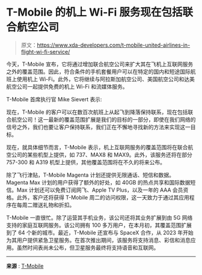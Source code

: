 # T-Mobile 的机上 Wi-Fi 服务现在包括联合航空公司

> 原文：<https://www.xda-developers.com/t-mobile-united-airlines-in-flight-wi-fi-service/>

今天，T-Mobile 宣布，它将通过增加联合航空公司来扩大其在飞机上互联网服务之外的覆盖范围。因此，符合条件的手机套餐用户可以在特定的国内和短途国际航班上使用机上 Wi-Fi。此外，它将继续与阿拉斯加航空公司、美国航空公司和达美航空公司一起提供免费的机上 Wi-Fi 和流媒体服务。

T-Mobile 首席执行官 Mike Sievert 表示:

现在，T-Mobile 的客户可以在数百次航班上从起飞到降落保持联系，现在包括联合航空公司！这一最新的覆盖范围扩展是我们的目标的一部分，即使在我们网络的信号之外，我们也要让客户保持联系，我们正在不懈地寻找新的方法来实现这一目标。

现在，就具体细节而言，T-Mobile 表示，机上互联网服务的覆盖范围将在联合航空公司的某些机型上提供，如 737、MAX8 和 MAX9。此外，该服务还将在部分 757-300 和 A319 机型上提供，其他覆盖范围将在不久的将来公布。

除了飞行津贴，T-Mobile Magenta 计划还提供无限通话、短信和数据。Magenta Max 计划的用户获得了额外的好处，如 40GB 的热点共享和国际数据短信。Max 计划还可以免费订阅网飞、Apple TV Plus，以及一年的 AAA 会员资格。此外，客户还将获得 T-Mobile 周二的访问权限，这一天致力于通过其应用程序在每周二赠送礼物和折扣。

T-Mobile 一直很忙。除了运营其手机业务，该公司还将其业务扩展到由 5G 网络支持的家庭互联网服务。该公司拥有 100 多万用户，在本月初，其覆盖范围扩展到了 64 个新的城市。最近，T-Mobile 还宣布与 SpaceX 合作，从 2023 年开始为其用户提供紧急卫星服务。在首次推出期间，该服务将支持消息、彩信和消息应用。虽然时间表尚未公布，但卫星服务最终将支持语音和互联网。

* * *

**来源** : [T-Mobile](https://investor.t-mobile.com/events-and-presentations/news/news-details/2022/T-Mobile-Expands-In-flight-Coverage-to-United-Airlines/default.aspx)